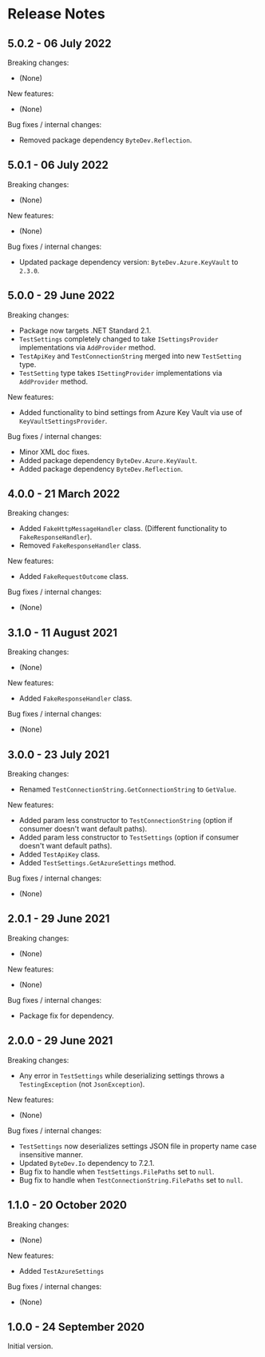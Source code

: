 # Release Notes

## 5.0.2 - 06 July 2022

Breaking changes:
- (None)

New features:
- (None)

Bug fixes / internal changes:
- Removed package dependency `ByteDev.Reflection`.

## 5.0.1 - 06 July 2022

Breaking changes:
- (None)

New features:
- (None)

Bug fixes / internal changes:
- Updated package dependency version: `ByteDev.Azure.KeyVault` to `2.3.0`.

## 5.0.0 - 29 June 2022

Breaking changes:
- Package now targets .NET Standard 2.1.
- `TestSettings` completely changed to take `ISettingsProvider` implementations via `AddProvider` method.
- `TestApiKey` and `TestConnectionString` merged into new `TestSetting` type.
- `TestSetting` type takes `ISettingProvider` implementations via `AddProvider` method.

New features:
- Added functionality to bind settings from Azure Key Vault via use of `KeyVaultSettingsProvider`.

Bug fixes / internal changes:
- Minor XML doc fixes.
- Added package dependency `ByteDev.Azure.KeyVault`.
- Added package dependency `ByteDev.Reflection`.

## 4.0.0 - 21 March 2022

Breaking changes:
- Added `FakeHttpMessageHandler` class. (Different functionality to `FakeResponseHandler`).
- Removed `FakeResponseHandler` class.

New features:
- Added `FakeRequestOutcome` class.

Bug fixes / internal changes:
- (None)

## 3.1.0 - 11 August 2021

Breaking changes:
- (None)

New features:
- Added `FakeResponseHandler` class.

Bug fixes / internal changes:
- (None)

## 3.0.0 - 23 July 2021

Breaking changes:
- Renamed `TestConnectionString.GetConnectionString` to `GetValue`.

New features:
- Added param less constructor to `TestConnectionString` (option if consumer doesn't want default paths).
- Added param less constructor to `TestSettings` (option if consumer doesn't want default paths).
- Added `TestApiKey` class.
- Added `TestSettings.GetAzureSettings` method.

Bug fixes / internal changes:
- (None)

## 2.0.1 - 29 June 2021

Breaking changes:
- (None)

New features:
- (None)

Bug fixes / internal changes:
- Package fix for dependency.

## 2.0.0 - 29 June 2021

Breaking changes:
- Any error in `TestSettings` while deserializing settings throws a `TestingException` (not `JsonException`).

New features:
- (None)

Bug fixes / internal changes:
- `TestSettings` now deserializes settings JSON file in property name case insensitive manner.
- Updated `ByteDev.Io` dependency to 7.2.1.
- Bug fix to handle when `TestSettings.FilePaths` set to `null`.
- Bug fix to handle when `TestConnectionString.FilePaths` set to `null`.

## 1.1.0 - 20 October 2020

Breaking changes:
- (None)

New features:
- Added `TestAzureSettings`

Bug fixes / internal changes:
- (None)

## 1.0.0 - 24 September 2020

Initial version.
